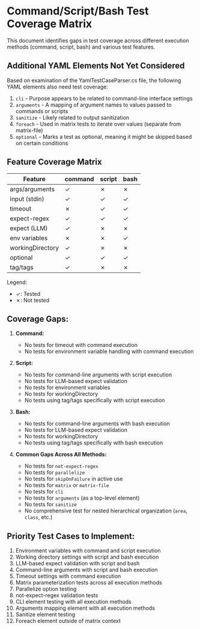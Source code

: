 # Command/Script/Bash Test Coverage Matrix

This document identifies gaps in test coverage across different execution methods (command, script, bash) and various test features.

## Additional YAML Elements Not Yet Considered

Based on examination of the YamlTestCaseParser.cs file, the following YAML elements also need test coverage:

1. `cli` - Purpose appears to be related to command-line interface settings
2. `arguments` - A mapping of argument names to values passed to commands or scripts
3. `sanitize` - Likely related to output sanitization
4. `foreach` - Used in matrix tests to iterate over values (separate from matrix-file)
5. `optional` - Marks a test as optional, meaning it might be skipped based on certain conditions

## Feature Coverage Matrix

| Feature          | command | script | bash |
|------------------|---------|--------|------|
| args/arguments   | ✓       | ✗      | ✗    |
| input (stdin)    | ✓       | ✓      | ✓    |
| timeout          | ✗       | ✓      | ✓    |
| expect-regex     | ✓       | ✓      | ✓    |
| expect (LLM)     | ✓       | ✗      | ✗    |
| env variables    | ✗       | ✗      | ✓    |
| workingDirectory | ✓       | ✗      | ✗    |
| optional         | ✓       | ✓      | ✓    |
| tag/tags         | ✓       | ✗      | ✗    |

Legend:
- ✓: Tested
- ✗: Not tested

## Coverage Gaps:

1. **Command:**
   - No tests for timeout with command execution
   - No tests for environment variable handling with command execution

2. **Script:**
   - No tests for command-line arguments with script execution
   - No tests for LLM-based expect validation
   - No tests for environment variables
   - No tests for workingDirectory
   - No tests using tag/tags specifically with script execution

3. **Bash:**
   - No tests for command-line arguments with bash execution
   - No tests for LLM-based expect validation
   - No tests for workingDirectory
   - No tests using tag/tags specifically with bash execution

4. **Common Gaps Across All Methods:**
   - No tests for `not-expect-regex`
   - No tests for `parallelize`
   - No tests for `skipOnFailure` in active use
   - No tests for `matrix` or `matrix-file`
   - No tests for `cli`
   - No tests for `arguments` (as a top-level element)
   - No tests for `sanitize`
   - No comprehensive test for nested hierarchical organization (`area`, `class`, etc.)

## Priority Test Cases to Implement:

1. Environment variables with command and script execution
2. Working directory settings with script and bash execution
3. LLM-based expect validation with script and bash
4. Command-line arguments with script and bash execution
5. Timeout settings with command execution
6. Matrix parameterization tests across all execution methods
7. Parallelize option testing
8. not-expect-regex validation tests
9. CLI element testing with all execution methods
10. Arguments mapping element with all execution methods
11. Sanitize element testing
12. Foreach element outside of matrix context